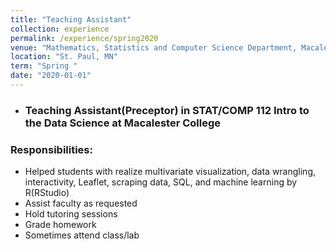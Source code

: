 ```yaml
---
title: "Teaching Assistant"
collection: experience
permalink: /experience/spring2020
venue: "Mathematics, Statistics and Computer Science Department, Macalester College"
location: "St. Paul, MN"
term: "Spring "
date: "2020-01-01"
---
```

- ### Teaching Assistant(Preceptor) in **STAT/COMP 112 Intro to the Data Science** at Macalester College


### Responsibilities:	
- Helped students with realize multivariate visualization, data wrangling, interactivity, Leaflet, scraping data, SQL, and machine learning by R(RStudio)
- Assist faculty as requested
- Hold tutoring sessions
- Grade homework
- Sometimes attend class/lab